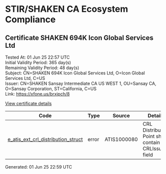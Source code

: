 # STIR/SHAKEN CA Ecosystem Compliance

## Certificate SHAKEN 694K Icon Global Services Ltd

Tested At: 01 Jun 25 22:57 UTC\
Initial Validity Period: 365 day(s)\
Remaining Validity Period: 48 day(s)\
Subject: CN=SHAKEN 694K Icon Global Services Ltd, O=Icon Global Services Ltd, C=US\
Issuer: CN=SHAKEN Sansay Intermediate CA US WEST 1, OU=Sansay CA, O=Sansay Corporation, ST=California, C=US\
Link: https://xfone.us/brxjpch/8

[View certificate details](https://x509.io/?cert=MIICwjCCAmmgAwIBAgIUQpx8cHEeOCDwuOHerm%2FzJiJko98wCgYIKoZIzj0EAwIwgYUxCzAJBgNVBAYTAlVTMRMwEQYDVQQIDApDYWxpZm9ybmlhMRswGQYDVQQKDBJTYW5zYXkgQ29ycG9yYXRpb24xEjAQBgNVBAsMCVNhbnNheSBDQTEwMC4GA1UEAwwnU0hBS0VOIFNhbnNheSBJbnRlcm1lZGlhdGUgQ0EgVVMgV0VTVCAxMB4XDTI0MDcxOTA4MTkyN1oXDTI1MDcxOTA4MTkyN1owXzELMAkGA1UEBhMCVVMxITAfBgNVBAoMGEljb24gR2xvYmFsIFNlcnZpY2VzIEx0ZDEtMCsGA1UEAwwkU0hBS0VOIDY5NEsgSWNvbiBHbG9iYWwgU2VydmljZXMgTHRkMFkwEwYHKoZIzj0CAQYIKoZIzj0DAQcDQgAEJt8560drpCWt4mFkpTitzaizXstxvZcImV7ddNG%2Bw76oNIWIhY6lIQZTYLNZ8H%2Fi7e%2FenVQYbkNWTn6u3athFKOB2zCB2DAWBggrBgEFBQcBGgQKMAigBhYENjk0SzAXBgNVHSAEEDAOMAwGCmCGSAGG%2FwkBAQQwHQYDVR0OBBYEFMVxkEuj8iqAfP367fwpXqgiRXS7MB8GA1UdIwQYMBaAFKzTk%2FVDQ8wKvkVYFxN9knzcwwFGMEcGA1UdHwRAMD4wPKA6oDiGNmh0dHBzOi8vYXV0aGVudGljYXRlLWFwaS5pY29uZWN0aXYuY29tL2Rvd25sb2FkL3YxL2NybDAMBgNVHRMBAf8EAjAAMA4GA1UdDwEB%2FwQEAwIHgDAKBggqhkjOPQQDAgNHADBEAiBHodAG62r8%2BGELnC%2F6c0WzBy2dw3DMnbW6bXhDFU9v1AIgfFHDmVHe%2F%2Fk%2BlJ3heVjVi4sSfy8RrDCWWvaK57mNG1I%3D)

| Code | Type | Source | Details |
|------|------|--------|---------|
| [e_atis_ext_crl_distribution_struct](../../ISSUES/e_atis_ext_crl_distribution_struct/README.md) | error | ATIS1000080 | CRL Distribution Point shall contain a CRLIssuer field |


Generated: 01 Jun 25 22:59 UTC